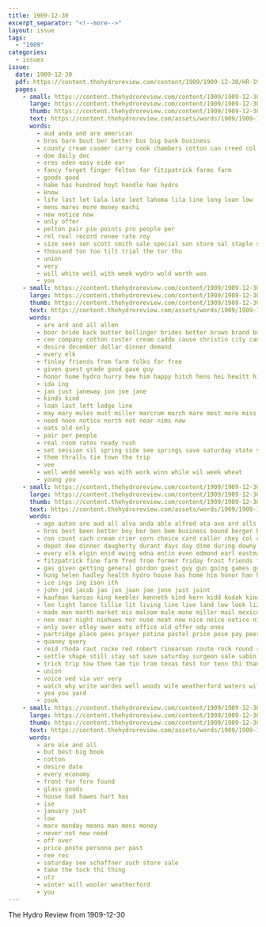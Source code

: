 ```yaml
---
title: 1909-12-30
excerpt_separator: "<!--more-->"
layout: issue
tags:
  - "1909"
categories:
  - issues
issue:
  date: 1909-12-30
  pdf: https://content.thehydroreview.com/content/1909/1909-12-30/HR-1909-12-30.pdf
  pages:
    - small: https://content.thehydroreview.com/content/1909/1909-12-30/small/HR-1909-12-30-01.jpg
      large: https://content.thehydroreview.com/content/1909/1909-12-30/large/HR-1909-12-30-01.jpg
      thumb: https://content.thehydroreview.com/content/1909/1909-12-30/thumbnails/HR-1909-12-30-01.jpg
      text: https://content.thehydroreview.com/assets/words/1909/1909-12-30/HR-1909-12-30-01.txt
      words:
        - aud anda and are american
        - bros barn bout ber better bus big bank business
        - county cream casmer carry cook chambers cotton can creed col company caddo cashier collins
        - doe daily dec
        - eres eden easy eide ear
        - fancy forget finger felton far fitzpatrick farms farm
        - goods good
        - habe has hundred hoyt handle hae hydro
        - know
        - life last let lala late leet lahoma lila line long loan low
        - mens mares more money machi
        - new notice now
        - only offer
        - pelton pair pie points pro people per
        - rel real record renee rate roy
        - size sees sen scott smith sale special son store sal staple say short save setter surplus stock state
        - thousand ton too tilt trial the tor thu
        - union
        - very
        - will white weil with week wydro wold worth was
        - you
    - small: https://content.thehydroreview.com/content/1909/1909-12-30/small/HR-1909-12-30-02.jpg
      large: https://content.thehydroreview.com/content/1909/1909-12-30/large/HR-1909-12-30-02.jpg
      thumb: https://content.thehydroreview.com/content/1909/1909-12-30/thumbnails/HR-1909-12-30-02.jpg
      text: https://content.thehydroreview.com/assets/words/1909/1909-12-30/HR-1909-12-30-02.txt
      words:
        - are ard and all allen
        - boor bride back butter bollinger brides better brown brand but
        - cee company cotton custer cream caddo cause christin city can carrie con
        - desire december dollar dinner demand
        - every elk
        - finley friends from farm folks for free
        - given guest grade good gave guy
        - honor home hydro hurry hew him happy hitch hens hei hewitt high
        - ida ing
        - jan just janeway jon joe jane
        - kinds kind
        - loan last left lodge line
        - may mary mules must miller marcrum march mare most more miss market
        - need noon notice north not near nims now
        - oats old only
        - pair per people
        - real room rates ready rush
        - set session sil spring side see springs save saturday state sister six store shanks
        - them thralls tie town the trip
        - vee
        - well wedd weekly was with work winn while wil week wheat
        - young you
    - small: https://content.thehydroreview.com/content/1909/1909-12-30/small/HR-1909-12-30-03.jpg
      large: https://content.thehydroreview.com/content/1909/1909-12-30/large/HR-1909-12-30-03.jpg
      thumb: https://content.thehydroreview.com/content/1909/1909-12-30/thumbnails/HR-1909-12-30-03.jpg
      text: https://content.thehydroreview.com/assets/words/1909/1909-12-30/HR-1909-12-30-03.txt
      words:
        - ago auton are aud all alva anda able alfred ata ave ard alls arm agent allen and
        - bros best been better boy bor ben bem business bound berger boyd box bot bink but baptist bradley blumenshine butter buy bank bottle
        - con count cach cream crier corn choice card caller chey col charity claus collins case can carl cen call clem cash christmas clinton come cousin child christ clark company campbell chloe came city clyde chambers church
        - depot dee dinner daugherty durant days day dime during downy december daily devine davis daniels dover daughter die dar done date dakota davidson
        - every elk elgin enid ewing edna entin even edmond earl eastman ene evens east ent
        - fitzpatrick fine farm fred from former friday frost friends few freely fan free farms finley folks felton for first finder fam
        - gas given getting general gordon guest guy gun going games good greeson
        - hong helen hadley health hydro house has home him honor han hen hold hand hater henke her had hal homes half homa herr hor horse hunting hafer holi hall holiday hinton heri haw hobby haight
        - ice ings ing ison ith
        - john jed jacob jax jan joan joe jone just joint
        - kaufman kansas king keebler kenneth kind kern kidd kodak kinds
        - lee light lance lillie lit living line live land low look lizzie laden left little leader loan ley lease long last lute lett las
        - made man marth market mis malsom mule mone miller mail mexico men money mules mer miss mor may mies mills must menary might mile mas most mate
        - nee near night niehues nor nuse neat now nice neice notice nims nas ness neth nery north new not news
        - only over otley ower oats office old offer ody ones
        - partridge place pees prayer patina pastel price pose pay peers part per piano pearl proud pounds private pat palic pair present
        - quaney query
        - reid rhoda raut rocke red robert rinearson route rock round ruth rates room ridgeway rank ray rush
        - settle shape still stay sot save saturday surgeon sale sabin smith ser south shoe store set sues season suit sabia sieg stevens see seen sae sunday shami sed sean sprague short second session samples santa supper state sickel senn signs school schools sis sawa ster
        - trick trip tow them tam tin trom texas test tor tenn thi than tay try the thew town treat teach top townsend thralls tse
        - union
        - voice ved via ver very
        - watch why write warden well woods wife weatherford waters wilde wood while weeks wellington warren way weare week west wilson win will williams want wedding work was wheat with wide
        - yea you yard
        - zook
    - small: https://content.thehydroreview.com/content/1909/1909-12-30/small/HR-1909-12-30-04.jpg
      large: https://content.thehydroreview.com/content/1909/1909-12-30/large/HR-1909-12-30-04.jpg
      thumb: https://content.thehydroreview.com/content/1909/1909-12-30/thumbnails/HR-1909-12-30-04.jpg
      text: https://content.thehydroreview.com/assets/words/1909/1909-12-30/HR-1909-12-30-04.txt
      words:
        - are ale and all
        - but best big book
        - cotton
        - desire date
        - every economy
        - front for fore found
        - glass goods
        - house had hawes hart has
        - ise
        - january just
        - low
        - marx monday means man mens money
        - never not new need
        - off over
        - price poste persona per past
        - ree res
        - saturday see schaffner such store sale
        - take the tock thi thing
        - utz
        - winter will wooler weatherford
        - you
---
```


The Hydro Review from 1909-12-30

<!--more-->

